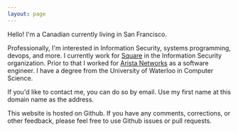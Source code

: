 ```yaml
---
layout: page
---
```


Hello!  I'm a Canadian currently living in San Francisco.

Professionally, I'm interested in Information Security, systems programming,
devops, and more.  I currently work for [Square](https://squareup.com) in the
Information Security organization.
Prior to that I worked for [Arista Networks](https://www.arista.com) as a
software engineer.  I have a degree from the University of Waterloo in Computer
Science.

If you'd like to contact me, you can do so by email.  Use my first name at this
domain name as the address.

This website is hosted on Github.  If you have any comments, corrections, or
other feedback, please feel free to use Github issues or pull requests.
